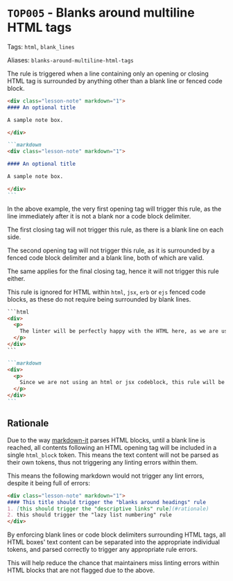 # `TOP005` - Blanks around multiline HTML tags

Tags: `html`, `blank_lines`

Aliases: `blanks-around-multiline-html-tags`

The rule is triggered when a line containing only an opening or closing HTML tag is surrounded by anything other than a blank line or fenced code block.

````markdown
<div class="lesson-note" markdown="1">
#### An optional title

A sample note box.

</div>

```markdown
<div class="lesson-note" markdown="1">

#### An optional title

A sample note box.

</div>
```
````

In the above example, the very first opening tag will trigger this rule, as the line immediately after it is not a blank nor a code block delimiter.

The first closing tag will not trigger this rule, as there is a blank line on each side.

The second opening tag will not trigger this rule, as it is surrounded by a fenced code block delimiter and a blank line, both of which are valid.

The same applies for the final closing tag, hence it will not trigger this rule either.

This rule is ignored for HTML within `html`, `jsx`, `erb` or `ejs` fenced code blocks, as these do not require being surrounded by blank lines.

````html
```html
<div>
  <p>
    The linter will be perfectly happy with the HTML here, as we are using an html code block.
  </p>
</div>
```
````

````markdown
```markdown
<div>
  <p>
    Since we are not using an html or jsx codeblock, this rule will be triggered. highlighting all four tags.
  </p>
</div>
```
````

## Rationale

Due to the way [markdown-it](https://github.com/markdown-it/markdown-it) parses HTML blocks, until a blank line is reached, all contents following an HTML opening tag will be included in a single `html_block` token. This means the text content will not be parsed as their own tokens, thus not triggering any linting errors within them.

This means the following markdown would not trigger any lint errors, despite it being full of errors:

```markdown
<div class="lesson-note" markdown="1">
#### This title should trigger the "blanks around headings" rule
1. [this should trigger the "descriptive links" rule](#rationale)
2. this should trigger the "lazy list numbering" rule
</div>
```

By enforcing blank lines or code block delimiters surrounding HTML tags, all HTML boxes' text content can be separated into the appropriate individual tokens, and parsed correctly to trigger any appropriate rule errors.

This will help reduce the chance that maintainers miss linting errors within HTML blocks that are not flagged due to the above.
